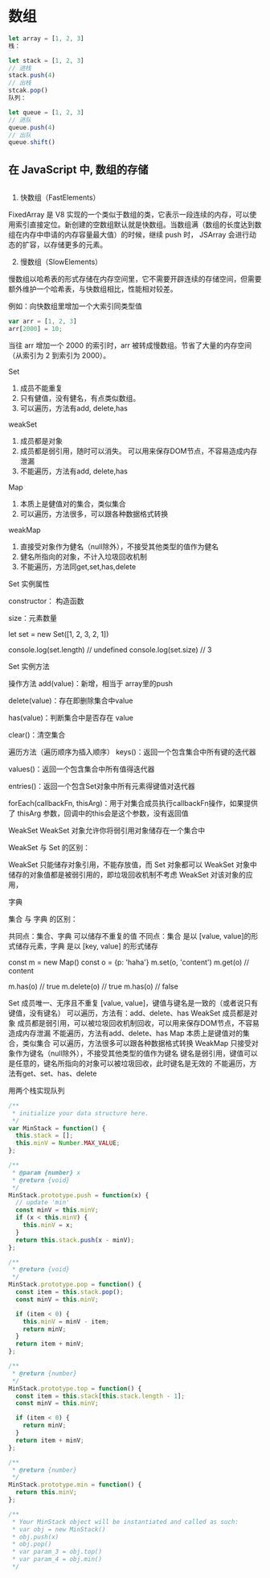 # 数组

```js
let array = [1, 2, 3]
栈：

let stack = [1, 2, 3]
// 进栈
stack.push(4)
// 出栈
stcak.pop()
队列：

let queue = [1, 2, 3]
// 进队
queue.push(4)
// 出队
queue.shift()
```

## 在 JavaScript 中, 数组的存储

```js

```

1. 快数组（FastElements）

FixedArray 是 V8 实现的一个类似于数组的类，它表示一段连续的内存，可以使用索引直接定位。新创建的空数组默认就是快数组。当数组满（数组的长度达到数组在内存中申请的内存容量最大值）的时候，继续 push 时， JSArray 会进行动态的扩容，以存储更多的元素。

2. 慢数组（SlowElements）

慢数组以哈希表的形式存储在内存空间里，它不需要开辟连续的存储空间，但需要额外维护一个哈希表，与快数组相比，性能相对较差。

例如：向快数组里增加一个大索引同类型值

```js
var arr = [1, 2, 3]
arr[2000] = 10;
```

当往 arr 增加一个 2000 的索引时，arr 被转成慢数组。节省了大量的内存空间（从索引为 2 到索引为 2000）。

Set

1. 成员不能重复
2. 只有健值，没有健名，有点类似数组。
3. 可以遍历，方法有add, delete,has

weakSet

1. 成员都是对象
1. 成员都是弱引用，随时可以消失。 可以用来保存DOM节点，不容易造成内存泄漏
1. 不能遍历，方法有add, delete,has

Map

1. 本质上是健值对的集合，类似集合
1. 可以遍历，方法很多，可以跟各种数据格式转换

weakMap

1. 直接受对象作为健名（null除外），不接受其他类型的值作为健名
1. 健名所指向的对象，不计入垃圾回收机制
1. 不能遍历，方法同get,set,has,delete


Set 实例属性

constructor： 构造函数

size：元素数量

let set = new Set([1, 2, 3, 2, 1])

console.log(set.length)	// undefined
console.log(set.size)	// 3


Set 实例方法

操作方法
add(value)：新增，相当于 array里的push

delete(value)：存在即删除集合中value

has(value)：判断集合中是否存在 value

clear()：清空集合

遍历方法（遍历顺序为插入顺序）
keys()：返回一个包含集合中所有键的迭代器

values()：返回一个包含集合中所有值得迭代器

entries()：返回一个包含Set对象中所有元素得键值对迭代器

forEach(callbackFn, thisArg)：用于对集合成员执行callbackFn操作，如果提供了 thisArg 参数，回调中的this会是这个参数，没有返回值

WeakSet
WeakSet 对象允许你将弱引用对象储存在一个集合中

WeakSet 与 Set 的区别：

WeakSet 只能储存对象引用，不能存放值，而 Set 对象都可以
WeakSet 对象中储存的对象值都是被弱引用的，即垃圾回收机制不考虑 WeakSet 对该对象的应用，

字典

集合 与 字典 的区别：

共同点：集合、字典 可以储存不重复的值
不同点：集合 是以 [value, value]的形式储存元素，字典 是以 [key, value] 的形式储存

const m = new Map()
const o = {p: 'haha'}
m.set(o, 'content')
m.get(o)	// content

m.has(o)	// true
m.delete(o)	// true
m.has(o)	// false

Set
成员唯一、无序且不重复
[value, value]，键值与键名是一致的（或者说只有键值，没有键名）
可以遍历，方法有：add、delete、has
WeakSet
成员都是对象
成员都是弱引用，可以被垃圾回收机制回收，可以用来保存DOM节点，不容易造成内存泄漏
不能遍历，方法有add、delete、has
Map
本质上是键值对的集合，类似集合
可以遍历，方法很多可以跟各种数据格式转换
WeakMap
只接受对象作为键名（null除外），不接受其他类型的值作为键名
键名是弱引用，键值可以是任意的，键名所指向的对象可以被垃圾回收，此时键名是无效的
不能遍历，方法有get、set、has、delete


用两个栈实现队列
```js
/**
 * initialize your data structure here.
 */
var MinStack = function() {
  this.stack = [];
  this.minV = Number.MAX_VALUE;
};

/** 
 * @param {number} x
 * @return {void}
 */
MinStack.prototype.push = function(x) {
  // update 'min'
  const minV = this.minV;
  if (x < this.minV) {
    this.minV = x;
  }
  return this.stack.push(x - minV);
};

/**
 * @return {void}
 */
MinStack.prototype.pop = function() {
  const item = this.stack.pop();
  const minV = this.minV;

  if (item < 0) {
    this.minV = minV - item;
    return minV;
  }
  return item + minV;
};

/**
 * @return {number}
 */
MinStack.prototype.top = function() {
  const item = this.stack[this.stack.length - 1];
  const minV = this.minV;

  if (item < 0) {
    return minV;
  }
  return item + minV;
};

/**
 * @return {number}
 */
MinStack.prototype.min = function() {
  return this.minV;
};

/**
 * Your MinStack object will be instantiated and called as such:
 * var obj = new MinStack()
 * obj.push(x)
 * obj.pop()
 * var param_3 = obj.top()
 * var param_4 = obj.min()
 */


```

